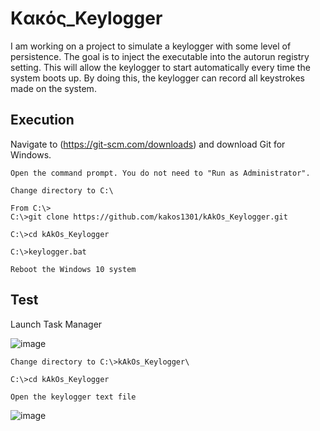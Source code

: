 # Kακός_Keylogger
I am working on a project to simulate a keylogger with some level of persistence. The goal is to inject the executable into the autorun registry setting. This will allow the keylogger to start automatically every time the system boots up. By doing this, the keylogger can record all keystrokes made on the system.

## Execution

Navigate to (https://git-scm.com/downloads) and download Git for Windows.
```
Open the command prompt. You do not need to "Run as Administrator".

Change directory to C:\

From C:\>
C:\>git clone https://github.com/kakos1301/kAkOs_Keylogger.git

C:\>cd kAkOs_Keylogger

C:\>keylogger.bat

Reboot the Windows 10 system
```

## Test


Launch Task Manager

![image](https://github.com/kakos1301/kAkOs_Keylogger/assets/144972038/3786c272-d864-4511-b80c-8eab3925af93)


```
Change directory to C:\>kAkOs_Keylogger\

C:\>cd kAkOs_Keylogger

Open the keylogger text file
```
![image](https://github.com/kakos1301/kAkOs_Keylogger/assets/144972038/ab84af6a-aa9a-43e0-890b-32222f957dd0)
